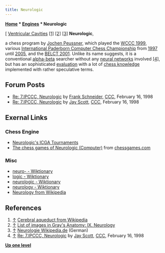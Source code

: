 ```yaml
---
title: Neurologic
---
```

**[Home](Home "Home") \* [Engines](Engines "Engines") \* Neurologic**



[ [Ventricular Cavities](https://en.wikipedia.org/wiki/Fourth_ventricle) <a id="cite-note-1" href="#cite-ref-1">[1]</a> <a id="cite-note-2" href="#cite-ref-2">[2]</a> <a id="cite-note-3" href="#cite-ref-3">[3]</a>
**Neurologic**,  

a chess program by [Jochen Peussner](Jochen_Peussner "Jochen Peussner"), which played the [WCCC 1999](WCCC_1999 "WCCC 1999"), various [International Paderborn Computer Chess Championship](IPCCC "IPCCC") from [1997](IPCCC_1997 "IPCCC 1997") until [2005](IPCCC_2005_b "IPCCC 2005 b"), and the [BELCT 2001](BELCT_2001 "BELCT 2001"). Unlike its name suggests, it is a conventional [alpha-beta](Alpha-Beta "Alpha-Beta") searcher without any [neural networks](Neural_Networks "Neural Networks") involved <a id="cite-note-4" href="#cite-ref-4">[4]</a>, but has an sophisticated [evaluation](Evaluation "Evaluation") with a lot of [chess knowledge](Knowledge "Knowledge") implemented with rather speculative terms. 



## Forum Posts


* [Re: 7.IPCCC, Neurologic](https://www.stmintz.com/ccc/index.php?id=15104) by [Frank Schneider](Frank_Schneider "Frank Schneider"), [CCC](CCC "CCC"), February 16, 1998
* [Re: 7.IPCCC, Neurologic](https://www.stmintz.com/ccc/index.php?id=15105) by [Jay Scott](Jay_Scott "Jay Scott"), [CCC](CCC "CCC"), February 16, 1998


## Exernal Links


### Chess Engine


* [Neurologic's ICGA Tournaments](https://www.game-ai-forum.org/icga-tournaments/program.php?id=92)
* [The chess games of Neurologic (Computer)](http://www.chessgames.com/perl/chessplayer?pid=100436) from [chessgames.com](http://www.chessgames.com/index.html)


### Misc


* [neuro- - Wiktionary](https://en.wiktionary.org/wiki/neuro-)
* [logic - Wiktionary](https://en.wiktionary.org/wiki/logic)
* [neurologic - Wiktionary](https://en.wiktionary.org/wiki/neurologic)
* [neurology - Wiktionary](https://en.wiktionary.org/wiki/neurology)
* [Neurology from Wikipedia](https://en.wikipedia.org/wiki/Neurology)


## References


1. <a id="cite-ref-1" href="#cite-note-1">↑</a> [Cerebral aqueduct from Wikipedia](https://en.wikipedia.org/wiki/Cerebral_aqueduct)
 2. <a id="cite-ref-2" href="#cite-note-2">↑</a> [List of images in Gray's Anatomy: IX. Neurology](https://en.wikipedia.org/wiki/List_of_images_in_Gray%27s_Anatomy:_IX._Neurology) 
3. <a id="cite-ref-3" href="#cite-note-3">↑</a> [Neurologie Wikipedia.de](http://de.wikipedia.org/wiki/Neurologie) (German)
4. <a id="cite-ref-4" href="#cite-note-4">↑</a> [Re: 7.IPCCC, Neurologic](https://www.stmintz.com/ccc/index.php?id=15105) by [Jay Scott](Jay_Scott "Jay Scott"), [CCC](CCC "CCC"), February 16, 1998

**[Up one level](Engines "Engines")**







 
